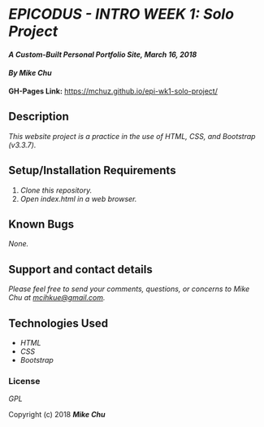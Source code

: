 # _EPICODUS - INTRO WEEK 1: Solo Project_

#### _A Custom-Built Personal Portfolio Site, March 16, 2018_

#### _By Mike Chu_

**GH-Pages Link:** https://mchuz.github.io/epi-wk1-solo-project/

## Description

_This website project is a practice in the use of HTML, CSS, and Bootstrap (v3.3.7)._

## Setup/Installation Requirements

1. _Clone this repository._
2. _Open index.html in a web browser._

## Known Bugs

_None._

## Support and contact details

_Please feel free to send your comments, questions, or concerns to Mike Chu at mcihkue@gmail.com._

## Technologies Used

* _HTML_
* _CSS_
* _Bootstrap_

### License

*GPL*

Copyright (c) 2018 **_Mike Chu_**
